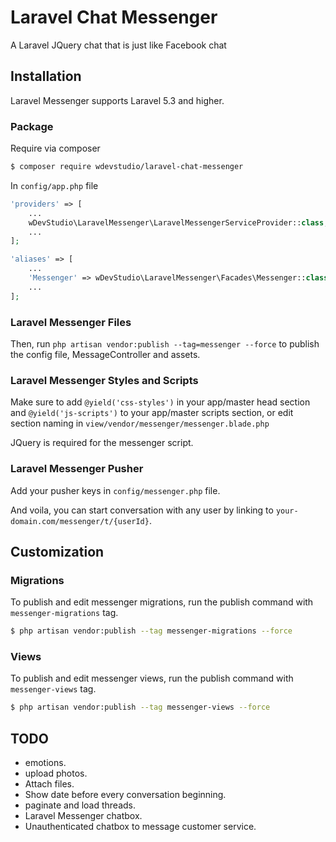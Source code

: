 # Laravel Chat Messenger
A Laravel JQuery chat that is just like Facebook chat

## Installation

Laravel Messenger supports Laravel 5.3 and higher.

### Package

Require via composer

```bash
$ composer require wdevstudio/laravel-chat-messenger
```

In `config/app.php` file

```php
'providers' => [
    ...
    wDevStudio\LaravelMessenger\LaravelMessengerServiceProvider::class,
    ...
];

'aliases' => [
    ...
    'Messenger' => wDevStudio\LaravelMessenger\Facades\Messenger::class,
    ...
];
```

### Laravel Messenger Files

Then, run `php artisan vendor:publish --tag=messenger --force` to publish the config file, MessageController and assets.

### Laravel Messenger Styles and Scripts

Make sure to add `@yield('css-styles')` in your app/master head section and `@yield('js-scripts')` to your app/master scripts section, or edit section naming in `view/vendor/messenger/messenger.blade.php`

JQuery is required for the messenger script.

### Laravel Messenger Pusher

Add your pusher keys in `config/messenger.php` file.

And voila, you can start conversation with any user by linking to `your-domain.com/messenger/t/{userId}`.

## Customization

### Migrations

To publish and edit messenger migrations, run the publish command with `messenger-migrations` tag.

```bash
$ php artisan vendor:publish --tag messenger-migrations --force
```
### Views

To publish and edit messenger views, run the publish command with `messenger-views` tag.

```bash
$ php artisan vendor:publish --tag messenger-views --force
```

## TODO

* emotions.
* upload photos.
* Attach files.
* Show date before every conversation beginning.
* paginate and load threads.
* Laravel Messenger chatbox.
* Unauthenticated chatbox to message customer service.
